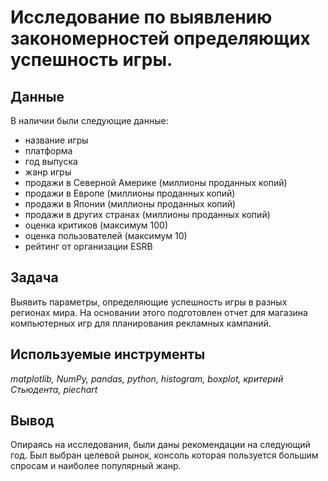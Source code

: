 # Исследование по выявлению закономерностей определяющих успешность игры.
## Данные

В наличии были следующие данные:
- название игры  
- платформа  
- год выпуска  
- жанр игры  
- продажи в Северной Америке (миллионы проданных копий)  
- продажи в Европе (миллионы проданных копий)  
- продажи в Японии (миллионы проданных копий)  
- продажи в других странах (миллионы проданных копий)  
- оценка критиков (максимум 100)  
- оценка пользователей (максимум 10)  
- рейтинг от организации ESRB 

## Задача

Выявить параметры, определяющие успешность игры в разных регионах мира. На
основании этого подготовлен отчет для магазина компьютерных игр для планирования
рекламных кампаний.

## Используемые инструменты
*matplotlib, NumPy, pandas, python, histogram, boxplot, критерий Стьюдента, piechart*

## Вывод
Опираясь на исследования, были даны рекомендации на следующий год. Был выбран целевой рынок, консоль которая пользуется большим спросам и наиболее популярный жанр.
